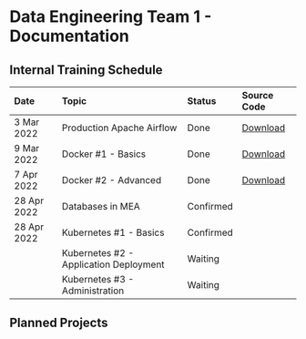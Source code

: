 # Data Engineering Team 1 - Documentation

## Internal Training Schedule

| Date        | Topic                                  | Status    | Source Code                                                                                    |
| :---------- | :------------------------------------- | :-------- | :--------------------------------------------------------------------------------------------- |
| 3 Mar 2022  | Production Apache Airflow              | Done      | [Download](https://drive.google.com/file/d/1PVZdSD7WTVDDj8IbSGrGZQxav0Jpjgwm/view?usp=sharing) |
| 9 Mar 2022  | Docker #1 - Basics                     | Done      | [Download](https://drive.google.com/file/d/1W1NKMCm_eEq_zDuXHahn7f-BLVF5e87B/view?usp=sharing) |
| 7 Apr 2022  | Docker #2 - Advanced                   | Done      | [Download](https://drive.google.com/file/d/1Wi9I7nC9upFKXKzcvGycw6BOc_fJ8Eg-/view?usp=sharing) |
| 28 Apr 2022 | Databases in MEA                       | Confirmed |                                                                                                |
| 28 Apr 2022 | Kubernetes #1 - Basics                 | Confirmed |                                                                                                |
|             | Kubernetes #2 - Application Deployment | Waiting   |                                                                                                |
|             | Kubernetes #3 - Administration         | Waiting   |                                                                                                |

## Planned Projects

